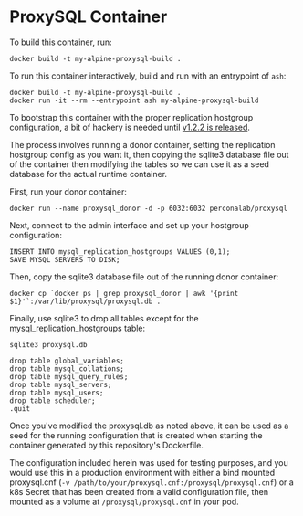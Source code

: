 ProxySQL Container
==================
To build this container, run:

```
docker build -t my-alpine-proxysql-build .
```

To run this container interactively, build and run with an entrypoint of `ash`:

```
docker build -t my-alpine-proxysql-build .
docker run -it --rm --entrypoint ash my-alpine-proxysql-build
```

To bootstrap this container with the proper replication hostgroup configuration, a bit of hackery is needed
until [v1.2.2 is released](https://github.com/sysown/proxysql/issues/648).

The process involves running a donor container, setting the replication hostgroup config as you want it, then copying
the sqlite3 database file out of the container then modifying the tables so we can use it as a seed database for the
actual runtime container.

First, run your donor container:
```
docker run --name proxysql_donor -d -p 6032:6032 perconalab/proxysql
```

Next, connect to the admin interface and set up your hostgroup configuration:
```
INSERT INTO mysql_replication_hostgroups VALUES (0,1);
SAVE MYSQL SERVERS TO DISK;
```

Then, copy the sqlite3 database file out of the running donor container:
```
docker cp `docker ps | grep proxysql_donor | awk '{print $1}'`:/var/lib/proxysql/proxysql.db .
```

Finally, use sqlite3 to drop all tables except for the mysql_replication_hostgroups table:
```
sqlite3 proxysql.db

drop table global_variables;
drop table mysql_collations;
drop table mysql_query_rules;
drop table mysql_servers;
drop table mysql_users;
drop table scheduler;
.quit
```

Once you've modified the proxysql.db as noted above, it can be used as a seed for the running configuration that is created when
starting the container generated by this repository's Dockerfile.

The configuration included herein was used for testing purposes, and you would use this in a production environment with either a
bind mounted proxysql.cnf (`-v /path/to/your/proxysql.cnf:/proxysql/proxysql.cnf`) or a k8s Secret that has been created from a valid
configuration file, then mounted as a volume at `/proxysql/proxysql.cnf` in your pod.
